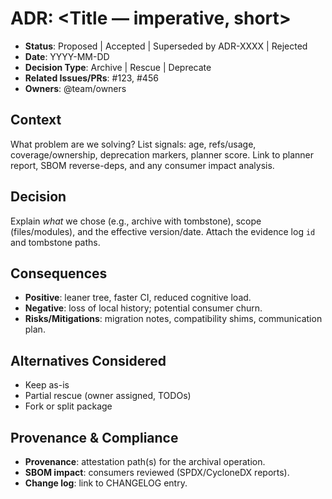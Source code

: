 # ADR: <Title — imperative, short>

- **Status**: Proposed | Accepted | Superseded by ADR-XXXX | Rejected
- **Date**: YYYY-MM-DD
- **Decision Type**: Archive | Rescue | Deprecate
- **Related Issues/PRs**: #123, #456
- **Owners**: @team/owners

## Context
What problem are we solving? List signals: age, refs/usage, coverage/ownership, deprecation markers, planner score. Link to planner report, SBOM reverse-deps, and any consumer impact analysis.

## Decision
Explain *what* we chose (e.g., archive with tombstone), scope (files/modules), and the effective version/date. Attach the evidence log `id` and tombstone paths.

## Consequences
- **Positive**: leaner tree, faster CI, reduced cognitive load.
- **Negative**: loss of local history; potential consumer churn.
- **Risks/Mitigations**: migration notes, compatibility shims, communication plan.

## Alternatives Considered
- Keep as-is
- Partial rescue (owner assigned, TODOs)
- Fork or split package

## Provenance & Compliance
- **Provenance**: attestation path(s) for the archival operation.
- **SBOM impact**: consumers reviewed (SPDX/CycloneDX reports).
- **Change log**: link to CHANGELOG entry.

<!-- References:
ADRs: https://adr.github.io/
Conventional Commits: https://www.conventionalcommits.org/en/v1.0.0/
Keep a Changelog: https://keepachangelog.com/en/1.1.0/
SLSA / in-toto: https://slsa.dev/provenance , https://in-toto.io/docs/specs/
SBOM: SPDX https://spdx.github.io/spdx-spec/v3.0.1/model/Software/Classes/Sbom/ ; CycloneDX https://cyclonedx.org/specification/overview/
-->
